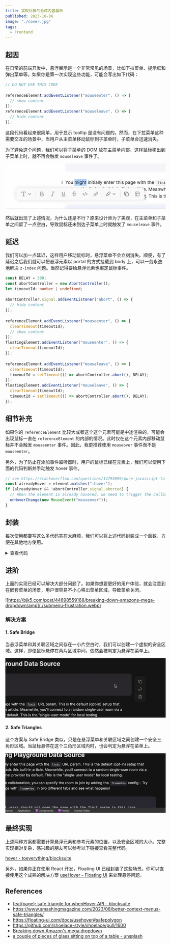 ```yaml
---
title: 实现优雅的悬停内容展示
published: 2023-10-06
image: "./cover.jpg"
tags:
  - Frontend
---
```


## 起因

在日常的前端开发中，悬浮展示是一个非常常见的场景，比如下拉菜单、提示框和弹出菜单等。如果你是第一次实现这些功能，可能会写出如下代码：

```ts
// DO NOT USE THIS CODE

referenceElement.addEventListener("mouseenter", () => {
  // show content
});
referenceElement.addEventListener("mouseleave", () => {
  // hide content
});
```

这段代码看起来很简单，用于显示 tooltip 是没有问题的。然而，在下拉菜单这种需要交互的场景中，当用户从主菜单移动鼠标到子菜单时，子菜单会迅速消失。

为了避免这个问题，我们可以将子菜单的 DOM 放在主菜单内部，这样鼠标移出到子菜单上时，就不再会触发 `mouseleave` 事件了。

![hover tooltip](./hover-tooltip.webp)

然后就出现了上述情况，为什么还是不行？原来设计师为了美观，在主菜单和子菜单之间留了一点空白，导致鼠标还未到达子菜单上时就触发了 `mouseleave` 事件。

## 延迟

我们可以加一点延迟，这样用户移动鼠标时，悬浮菜单不会立刻消失。顺便，有了延迟之后我们就可以把悬浮元素以 portal 的方式挂载到 body 上，可以一劳永逸地解决 `z-index` 问题。当然记得要给悬浮元素也绑定鼠标事件。

```ts
const DELAY = 300;
const abortController = new AbortController();
let timeoutId: number | undefined;

abortController.signal.addEventListener("abort", () => {
  // hide content
});

referenceElement.addEventListener("mouseenter", () => {
  clearTimeout(timeoutId);
  // show content
});
floatingElement.addEventListener("mouseenter", () => {
  clearTimeout(timeoutId);
});

referenceElement.addEventListener("mouseleave", () => {
  clearTimeout(timeoutId);
  timeoutId = setTimeout(() => abortController.abort(), DELAY);
});
floatingElement.addEventListener("mouseleave", () => {
  clearTimeout(timeoutId);
  timeoutId = setTimeout(() => abortController.abort(), DELAY);
});
```

## 细节补充

如果你的 `referenceElement` 比较大或者这个这个元素可能是中途渲染的，可能会出现鼠标一直在 `referenceElement` 的内部的情况。此时仅在这个元素内部移动鼠标并不会触发 `mouseenter` 事件。因此，我更推荐使用 `mouseover` 事件而不是 `mouseenter`。

另外，为了防止在添加事件监听器时，用户的鼠标已经在元素上，我们可以使用下面的代码判断并手动触发 hover 事件。

```ts
// see https://stackoverflow.com/questions/14795099/pure-javascript-to-check-if-something-has-hover-without-setting-on-mouseover-ou
const alreadyHover = element.matches(":hover");
if (alreadyHover && !abortController.signal.aborted) {
  // When the element is already hovered, we need to trigger the callback manually
  onHoverChange(new MouseEvent("mouseover"));
}
```

## 封装

每次使用都要写这么多代码实在太麻烦，我们可以将上述代码封装成一个函数，方便在其他地方使用。

<details>
<summary>查看代码</summary>

````ts
/**
 * Call the `whenHoverChange` callback when the element is hovered.
 *
 * After the mouse leaves the element, there is a 300ms delay by default.
 *
 * Note: The callback may be called multiple times when the mouse is hovering or hovering out.
 *
 * See also https://floating-ui.com/docs/useHover
 *
 * @example
 * ```ts
 * let hoverTooltip: HTMLElement | null = null;
 * const { setReference, setFloating } = whenHover(isHover => {
 *   if (!isHover) {
 *     hoverTooltip?.remove();
 *     return;
 *   }
 *   const hoverTooltip = document.createElement('div');
 *   document.body.append(hoverTooltip);
 *   setFloating(hoverTooltip);
 * }, { hoverDelay: 500 });
 *
 * const referenceElement = document.querySelector('.reference');
 * setReference(referenceElement);
 * ```
 */
function whenHover(
  whenHoverChange: (isHover: boolean, event?: Event) => void,
  { leaveDelay = 300, alwayRunWhenNoFloating = true }: WhenHoverOptions = {},
) {
  /**
   * The event listener will be removed when the signal is aborted.
   */
  const abortController = new AbortController();
  let hoverState = false;
  let hoverTimeout = 0;
  let referenceElement: Element | undefined;
  let floatingElement: Element | undefined;

  const onHover = (e: Event) => {
    clearTimeout(hoverTimeout);
    if (!hoverState) {
      hoverState = true;
      whenHoverChange(true, e);
      return;
    }
    // Already hovered
    if (
      alwayRunWhenNoFloating &&
      (!floatingElement || !floatingElement.isConnected)
    ) {
      // But the floating element is not ready
      // so we need to run the callback still
      whenHoverChange(true, e);
    }
  };

  const onHoverLeave = (e: Event) => {
    clearTimeout(hoverTimeout);
    hoverTimeout = window.setTimeout(() => {
      hoverState = false;
      whenHoverChange(false, e);
    }, leaveDelay);
  };

  const addHoverListener = (element?: Element) => {
    if (!element) return;
    // see https://stackoverflow.com/questions/14795099/pure-javascript-to-check-if-something-has-hover-without-setting-on-mouseover-ou
    const alreadyHover = element.matches(":hover");
    if (alreadyHover && !abortController.signal.aborted) {
      // When the element is already hovered, we need to trigger the callback manually
      onHover(new MouseEvent("mouseover"));
    }
    element.addEventListener("mouseover", onHover, {
      signal: abortController.signal,
    });
    element.addEventListener("mouseleave", onHoverLeave, {
      signal: abortController.signal,
    });
  };
  const removeHoverListener = (element?: Element) => {
    if (!element) return;
    element.removeEventListener("mouseover", onHover);
    element.removeEventListener("mouseleave", onHoverLeave);
  };

  const setReference = (element?: Element) => {
    // Clean previous listeners
    removeHoverListener(referenceElement);
    addHoverListener(element);
    referenceElement = element;
  };

  const setFloating = (element?: Element) => {
    // Clean previous listeners
    removeHoverListener(floatingElement);
    addHoverListener(element);
    floatingElement = element;
  };

  return {
    setReference,
    setFloating,
    dispose: () => {
      abortController.abort();
    },
  };
}
````

</details>

## 进阶

上面的实现已经可以解决大部分问题了。如果你想要更好的用户体验，就会注意到在嵌套菜单的场景，用户很容易不小心移出菜单区域，导致菜单关闭。

![https://bjk5.com/post/44698559168/breaking-down-amazons-mega-dropdown/amp](./submenu-frustration.webp)

### 解决方案

#### 1. Safe Bridge

当悬浮菜单和其关联区域之间存在一小片空白时，我们可以创建一个虚拟的安全区域。这样，即便鼠标悬停在两片区域中间，依然会被判定为悬浮在菜单上。

![safe bridge](./safe-bridge.webp)

#### 2. Safe Triangles

这个方案与 Safe Bridge 类似，只是在悬浮菜单和关联区域之间创建一个安全三角形区域。当鼠标悬停在这个三角形区域内时，也会判定为悬浮在菜单上。

![safe triangle](./safe-triangle.webp)

## 最终实现

上述两种方案都需要计算悬浮元素和参考元素的位置，以及安全区域的大小。完整实现相对复杂，感兴趣的朋友可以参考以下链接查看完整代码。

[hover - toeverything/blocksuite](https://github.com/toeverything/blocksuite/tree/95e3069189fcf2bb4e5f8a734bb306aa08fbab7e/packages/affine/components/src/hover)

另外，如果你正在使用 React 开发，Floating UI 已经封装了这些场景。你可以直接使用这个成熟的解决方案 [useHover - Floating UI](https://floating-ui.com/docs/useHover) 来处理悬停问题。

## References

- [feat(page): safe triangle for whenHover API - blocksuite](https://github.com/toeverything/blocksuite/pull/4965)
- https://www.smashingmagazine.com/2023/08/better-context-menus-safe-triangles/
- https://floating-ui.com/docs/usehover#safepolygon
- https://github.com/shoelace-style/shoelace/pull/1600
- [Breaking down Amazon's mega dropdown](https://bjk5.com/post/44698559168/breaking-down-amazons-mega-dropdown/amp)
- [a couple of pieces of glass sitting on top of a table - unsplash](https://unsplash.com/photos/a-couple-of-pieces-of-glass-sitting-on-top-of-a-table-wxvz-g1nM_k)
